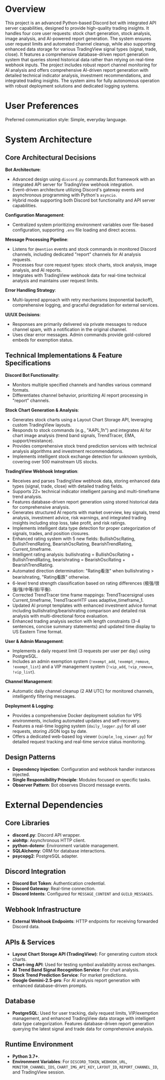 # Overview

This project is an advanced Python-based Discord bot with integrated API server capabilities, designed to provide high-quality trading insights. It handles four core user requests: stock chart generation, stock analysis, image analysis, and AI-powered report generation. The system ensures user request limits and automated channel cleanup, while also supporting enhanced data storage for various TradingView signal types (signal, trade, close). It features a comprehensive database-driven report generation system that queries stored historical data rather than relying on real-time webhook inputs. The project includes robust report channel monitoring for AI analysis and offers comprehensive AI-driven report generation with detailed technical indicator analysis, investment recommendations, and integrated trading insights. The system aims for fully autonomous operation with robust deployment solutions and dedicated logging systems.

# User Preferences

Preferred communication style: Simple, everyday language.

# System Architecture

## Core Architectural Decisions

**Bot Architecture**:
- Advanced design using `discord.py` commands.Bot framework with an integrated API server for TradingView webhook integration.
- Event-driven architecture utilizing Discord's gateway events and asynchronous programming with Python's `asyncio`.
- Hybrid mode supporting both Discord bot functionality and API server capabilities.

**Configuration Management**:
- Centralized system prioritizing environment variables over file-based configuration, supporting `.env` file loading and direct access.

**Message Processing Pipeline**:
- Listens for `@mention` events and stock commands in monitored Discord channels, including dedicated "report" channels for AI analysis requests.
- Processes four core request types: stock charts, stock analysis, image analysis, and AI reports.
- Integrates with TradingView webhook data for real-time technical analysis and maintains user request limits.

**Error Handling Strategy**:
- Multi-layered approach with retry mechanisms (exponential backoff), comprehensive logging, and graceful degradation for external services.

**UI/UX Decisions**:
- Responses are primarily delivered via private messages to reduce channel spam, with a notification in the original channel.
- Uses clear error messages. Admin commands provide gold-colored embeds for exemption status.

## Technical Implementations & Feature Specifications

**Discord Bot Functionality**:
- Monitors multiple specified channels and handles various command formats.
- Differentiates channel behavior, prioritizing AI report processing in "report" channels.

**Stock Chart Generation & Analysis**:
- Generates stock charts using a Layout Chart Storage API, leveraging custom TradingView layouts.
- Responds to stock commands (e.g., "AAPL,1h") and integrates AI for chart image analysis (trend band signals, TrendTracer, EMA, support/resistance).
- Provides comprehensive stock trend prediction services with technical analysis algorithms and investment recommendations.
- Implements intelligent stock exchange detection for unknown symbols, covering over 500 mainstream US stocks.

**TradingView Webhook Integration**:
- Receives and parses TradingView webhook data, storing enhanced data types (signal, trade, close) with detailed trading fields.
- Supports 22+ technical indicator intelligent parsing and multi-timeframe trend analysis.
- Features database-driven report generation using stored historical data for comprehensive analysis.
- Generates structured AI reports with market overview, key signals, trend analysis, investment advice, risk warnings, and integrated trading insights including stop loss, take profit, and risk ratings.
- Implements intelligent data type detection for proper categorization of signals, trades, and position closures.
- Enhanced rating system with 5 new fields: BullishOscRating, BullishTrendRating, BearishOscRating, BearishTrendRating, Current_timeframe.
- Intelligent rating analysis: bullishrating = BullishOscRating + BullishTrendRating, bearishrating = BearishOscRating + BearishTrendRating.
- Automated direction determination: "Rating看涨" when bullishrating > bearishrating, "Rating看跌" otherwise.
- 6-level trend strength classification based on rating differences (极强/很强/强/中等/弱/平衡).
- Corrected TrendTracer time frame mappings: TrendTracersignal uses Current_timeframe, TrendTracerHTF uses adaptive_timeframe_1.
- Updated AI prompt templates with enhanced investment advice format including bullishrating/bearishrating comparison and detailed risk analysis with multi-directional force evaluation.
- Enhanced trading analysis section with length constraints (3-4 sentences, concise summary statements) and updated time display to US Eastern Time format.

**User & Admin Management**:
- Implements a daily request limit (3 requests per user per day) using PostgreSQL.
- Includes an admin exemption system (`!exempt_add`, `!exempt_remove`, `!exempt_list`) and a VIP management system (`!vip_add`, `!vip_remove`, `!vip_list`).

**Channel Management**:
- Automatic daily channel cleanup (2 AM UTC) for monitored channels, intelligently filtering messages.

**Deployment & Logging**:
- Provides a comprehensive Docker deployment solution for VPS environments, including automated updates and self-recovery.
- Features a real-time logging system (`daily_logger.py`) for all user requests, storing JSON logs by date.
- Offers a dedicated web-based log viewer (`simple_log_viewer.py`) for detailed request tracking and real-time service status monitoring.

## Design Patterns

- **Dependency Injection**: Configuration and webhook handler instances injected.
- **Single Responsibility Principle**: Modules focused on specific tasks.
- **Observer Pattern**: Bot observes Discord message events.

# External Dependencies

## Core Libraries
- **discord.py**: Discord API wrapper.
- **aiohttp**: Asynchronous HTTP client.
- **python-dotenv**: Environment variable management.
- **SQLAlchemy**: ORM for database interactions.
- **psycopg2**: PostgreSQL adapter.

## Discord Integration
- **Discord Bot Token**: Authentication credential.
- **Discord Gateway**: Real-time connection.
- **Discord Intents**: Configured for `MESSAGE_CONTENT` and `GUILD_MESSAGES`.

## Webhook Infrastructure
- **External Webhook Endpoints**: HTTP endpoints for receiving forwarded Discord data.

## APIs & Services
- **Layout Chart Storage API (TradingView)**: For generating custom stock charts.
- **Chart-img API**: Used for testing symbol availability across exchanges.
- **AI Trend Band Signal Recognition Service**: For chart analysis.
- **Stock Trend Prediction Service**: For market predictions.
- **Google Gemini-2.5-pro**: For AI analysis report generation with enhanced database-driven prompts.

## Database
- **PostgreSQL**: Used for user tracking, daily request limits, VIP/exemption management, and enhanced TradingView data storage with intelligent data type categorization. Features database-driven report generation querying the latest signal and trade data for comprehensive analysis.

## Runtime Environment
- **Python 3.7+**.
- **Environment Variables**: For `DISCORD_TOKEN`, `WEBHOOK_URL`, `MONITOR_CHANNEL_IDS`, `CHART_IMG_API_KEY`, `LAYOUT_ID`, `REPORT_CHANNEL_ID`, and TradingView session.